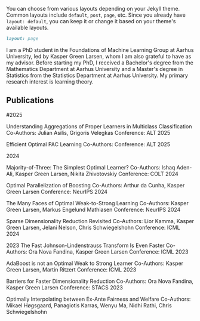 You can choose from various layouts depending on your Jekyll theme. Common layouts include `default`, `post`, `page`, etc. Since you already have `layout: default`, you can keep it or change it based on your theme's available layouts.

```markdown
layout: page
```

I am a PhD student in the Foundations of Machine Learning Group at Aarhus University, led by Kasper Green Larsen, whom I am also grateful to have as my advisor.
Before starting my PhD, I received a Bachelor's degree from the Mathematics Department at Aarhus University and a Master's degree in Statistics from the Statistics Department at Aarhus University.
My primary research interest is learning theory.


## Publications

#2025

Understanding Aggregations of Proper Learners in Multiclass Classification
Co-Authors: Julian Asilis, Grigoris Velegkas
Conference: ALT 2025

Efficient Optimal PAC Learning
Co-Authors: 
Conference: ALT 2025

2024

Majority-of-Three: The Simplest Optimal Learner?
Co-Authors: Ishaq Aden-Ali, Kasper Green Larsen, Nikita Zhivotovskiy
Conference: COLT 2024

Optimal Parallelization of Boosting
Co-Authors: Arthur da Cunha, Kasper Green Larsen
Conference: NeurIPS 2024

The Many Faces of Optimal Weak-to-Strong Learning
Co-Authors: Kasper Green Larsen, Markus Engelund Mathiasen
Conference: NeurIPS 2024

Sparse Dimensionality Reduction Revisited
Co-Authors: Lior Kamma, Kasper Green Larsen, Jelani Nelson, Chris Schwiegelshohn
Conference: ICML 2024


2023
The Fast Johnson-Lindenstrauss Transform Is Even Faster
Co-Authors: Ora Nova Fandina, Kasper Green Larsen
Conference: ICML 2023

AdaBoost is not an Optimal Weak to Strong Learner
Co-Authors: Kasper Green Larsen, Martin Ritzert
Conference: ICML 2023

Barriers for Faster Dimensionality Reduction
Co-Authors: Ora Nova Fandina, Kasper Green Larsen
Conference: STACS 2023

Optimally Interpolating between Ex-Ante Fairness and Welfare
Co-Authors: Mikael Høgsgaard, Panagiotis Karras, Wenyu Ma, Nidhi Rathi, Chris Schwiegelshohn


